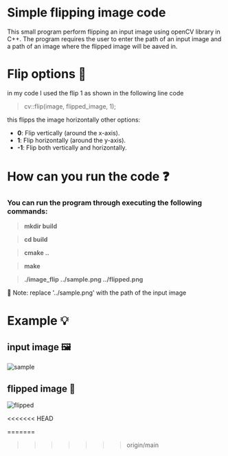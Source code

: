 # Simple flipping image code

This small program perform flipping an input image using openCV
library in C++. The program requires the user to enter the path
of an input image and a path of an image where the flipped image
will be aaved in.

# Flip options 🔧

in my code I used the flip 1 as shown in the following line code

> cv::flip(image, flipped_image, 1);

this flipps the image horizontally
other options:

- **0**: Flip vertically (around the x-axis).
- **1**: Flip horizontally (around the y-axis).
- **-1**: Flip both vertically and horizontally.
	
# How can you run the code ❓

### You can run the program through executing the following commands:

>**mkdir build**

>**cd build**

>**cmake ..**

>**make**

>**./image_flip ../sample.png ../flipped.png**


📝 Note: replace '../sample.png' with the path of the input image

# Example 💡

## input image 🖼️

![sample](https://github.com/user-attachments/assets/1e25bdf4-724d-4b9e-bb18-6eb15917d884)

## flipped image 🔁

![flipped](https://github.com/user-attachments/assets/90298211-71ee-479c-9505-b89199ccbc48)

<<<<<<< HEAD

=======
>>>>>>> origin/main
